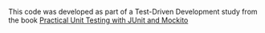 This code was developed as part of a Test-Driven Development study from the book [Practical Unit Testing with JUnit and Mockito](https://kaczanowscy.pl/books/practical_unit_testing_junit_testng_mockito.html) 
